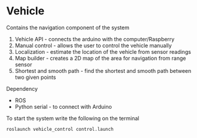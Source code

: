 # Vehicle
Contains the navigation component of the system
1. Vehicle API - connects the arduino with the computer/Raspberry
2. Manual control - allows the user to control the vehicle manually
3. Localization - estimate the location of the vehicle from sensor readings
4. Map builder - creates a 2D map of the area for navigation from range sensor
5. Shortest and smooth path - find the shortest and smooth path between two given points

Dependency
- ROS
- Python serial - to connect with Arduino

To start the system write the following on the terminal

`roslaunch vehicle_control control.launch`